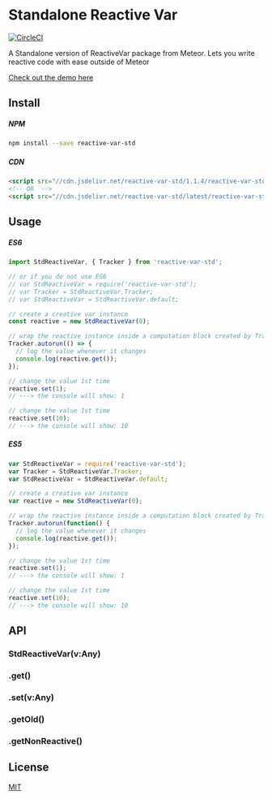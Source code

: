 # Standalone Reactive Var

[![CircleCI](https://circleci.com/gh/nlhuykhang/reactive-var-std/tree/master.svg?style=shield)](https://circleci.com/gh/nlhuykhang/reactive-var-std/tree/master)

A Standalone version of ReactiveVar package from Meteor. Lets you write reactive code with ease outside of Meteor

[Check out the demo here](https://nlhuykhang.github.io/reactive-var-std/)

## Install

##### NPM
```bash
npm install --save reactive-var-std
```

##### CDN
```html
<script src="//cdn.jsdelivr.net/reactive-var-std/1.1.4/reactive-var-std.min.js"></script>
<!-- OR  -->
<script src="//cdn.jsdelivr.net/reactive-var-std/latest/reactive-var-std.min.js"></script>
```

## Usage

##### ES6

```javascript
import StdReactiveVar, { Tracker } from 'reactive-var-std';

// or if you do not use ES6
// var StdReactiveVar = require('reactive-var-std');
// var Tracker = StdReactiveVar.Tracker;
// var StdReactiveVar = StdReactiveVar.default;

// create a creative var instance
const reactive = new StdReactiveVar(0);

// wrap the reactive instance inside a computation block created by Tracker.autorun
Tracker.autorun(() => {
  // log the value whenever it changes
  console.log(reactive.get());
});

// change the value 1st time
reactive.set(1);
// ---> the console will show: 1

// change the value 1st time
reactive.set(10);
// ---> the console will show: 10
```

##### ES5

```javascript
var StdReactiveVar = require('reactive-var-std');
var Tracker = StdReactiveVar.Tracker;
var StdReactiveVar = StdReactiveVar.default;

// create a creative var instance
var reactive = new StdReactiveVar(0);

// wrap the reactive instance inside a computation block created by Tracker.autorun
Tracker.autorun(function() {
  // log the value whenever it changes
  console.log(reactive.get());
});

// change the value 1st time
reactive.set(1);
// ---> the console will show: 1

// change the value 1st time
reactive.set(10);
// ---> the console will show: 10
```

## API

### StdReactiveVar(v:Any)

### .get()

### .set(v:Any)

### .getOld()

### .getNonReactive()


## License

[MIT](LICENSE)
